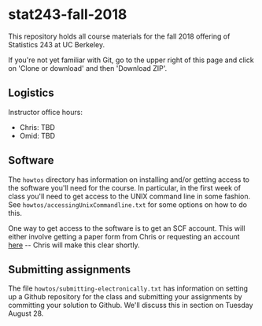 # stat243-fall-2018
This repository holds all course materials for the fall 2018 offering of Statistics 243 at UC Berkeley.

If you're not yet familiar with Git, go to the upper right of this page and click on 'Clone or download' and then 'Download ZIP'.

## Logistics

Instructor office hours:

  - Chris: TBD
  - Omid: TBD

## Software

The `howtos` directory has information on installing and/or getting access to the software you'll need for the course. In particular, in the first week of class you'll need to get access to the UNIX command line in some fashion. See `howtos/accessingUnixCommandline.txt` for some options on how to do this. 

One way to get access to the software is to get an SCF account. This will either involve getting a paper form from Chris or requesting an account [here](http://statistics.berkeley.edu/computing/accounts) -- Chris will make this clear shortly.

## Submitting assignments

The file `howtos/submitting-electronically.txt` has information on setting up a Github repository for the class and submitting your assignments by committing your solution to Github. We'll discuss this in section on Tuesday August 28.

